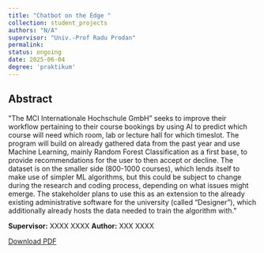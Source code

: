```yaml
---
title: "Chatbot on the Edge "
collection: student_projects
authors: "N/A"
supervisor: "Univ.-Prof Radu Prodan"
permalink:
status: ongoing
date: 2025-06-04
degree: 'praktikum'
---
```


## Abstract 

"The MCI Internationale Hochschule GmbH” seeks to improve their workflow pertaining to their course bookings by using AI to predict which course will need which room, lab or lecture hall for which timeslot. The program will build on already gathered data from the past year and use Machine Learning, mainly Random Forest Classification as a first base, to provide recommendations for the user to then accept or decline. The dataset is on the smaller side (800-1000 courses), which lends itself to make use of simpler ML algorithms, but this could be subject to change during the research and coding process, depending on what issues might emerge. The stakeholder plans to use this as an extension to the already existing administrative software for the university (called “Designer”), which additionally already hosts the data needed to train the algorithm with."



<!-- The contents above will be part of a list of publications, if the user clicks the link for the publication than the contents of section will be rendered as a full page, allowing you to provide more information about the paper for the reader. When publications are displayed as a single page, the contents of the above "citation" field will automatically be included below this section in a smaller font. -->
**Supervisor:** XXXX XXXX
**Author:** XXX XXXX


[Download PDF]()
